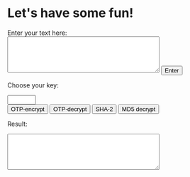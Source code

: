 <h1>Let's have some fun!</h1>
Enter your text here:<br>
<textarea rows="5" cols="40" id="myTextarea"></textarea>
<input type="submit" value="Enter">

Choose your key:
<form action="/action_page.php">
<input type="number" name="quantity" min="1" max="100"><br>
<input type="submit" value="OTP-encrypt"> <input type="submit" value="OTP-decrypt"> <input type="submit" value="SHA-2"> <input type="submit" value="MD5 decrypt">

<p>Result:</p>
<textarea rows="5" cols="40" id="myTextarea"> </textarea>
